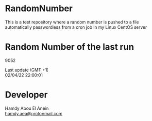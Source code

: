 # RandomNumber    
This is a test repository where a random number is pushed to a file automatically passwordless from a cron job in my Linux CentOS server    
# Random Number of the last run   
9052
      
Last update (GMT +1)    
02/04/22 22:00:01
# Developer    
Hamdy Abou El Anein   
hamdy.aea@protonmail.com
